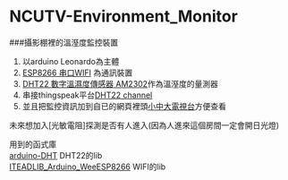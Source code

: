 # NCUTV-Environment_Monitor
###攝影棚裡的溫溼度監控裝置

1. 以arduino Leonardo為主體  
2. [ESP8266 串口WIFI](http://goo.gl/dyOonf) 為通訊裝置  
3. [DHT22 數字溫濕度傳感器 AM2302](http://goo.gl/xlAVeV)作為溫溼度的量測器  
4. 串接thingspeak平台[DHT22 channel](https://thingspeak.com/channels/29670)   
5. 並且把監控資訊加到自已的網頁裡頭[小中大電視台](http://ncutv.ncu.edu.tw/)方便查看 

未來想加入[光敏電阻]探測是否有人進入(因為人進來這個房間一定會開日光燈)

用到的函式庫  
[arduino-DHT](https://github.com/markruys/arduino-DHT) DHT22的lib  
[ITEADLIB_Arduino_WeeESP8266](https://github.com/itead/ITEADLIB_Arduino_WeeESP8266) WIFI的lib  
